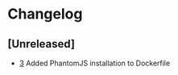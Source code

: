 # Changelog

## [Unreleased]

- [3][] Added PhantomJS installation to Dockerfile

[3]: https://issues.stegner.games/issues/3